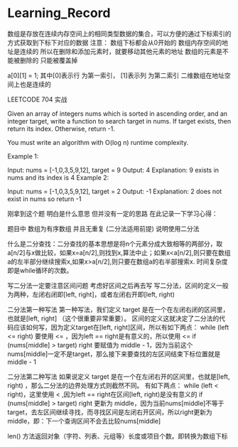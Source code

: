 # Learning_Record
数组是存放在连续内存空间上的相同类型数据的集合，可以方便的通过下标索引的方式获取到下标下对应的数据
注意：
     数组下标都会从0开始的
     数组内存空间的地址是连续的
所以在删除和添加元素时，就要移动其他元素的地址
数组的元素是不能被删除的 只能被覆盖掉

a[0][1] = 1; 其中[0]表示行 为第一索引， [1]表示列 为第二索引
二维数组在地址空间上也是连续的




LEETCODE 704 实战

Given an array of integers nums which is sorted in ascending order, and an integer target, write a function to search target in nums. If target exists, then return its index. Otherwise, return -1.

You must write an algorithm with O(log n) runtime complexity.

 

Example 1:

Input: nums = [-1,0,3,5,9,12], target = 9
Output: 4
Explanation: 9 exists in nums and its index is 4
Example 2:

Input: nums = [-1,0,3,5,9,12], target = 2
Output: -1
Explanation: 2 does not exist in nums so return -1

刚拿到这个题 明白是什么意思 但并没有一定的思路 在此记录一下学习心得：

题目中 数组为有序数组 并且无重复 (二分法适用前提)   说明使用二分法

什么是二分查找：二分查找的基本思想是将n个元素分成大致相等的两部分，取a[n/2]与x做比较，如果x=a[n/2],则找到x,算法中止；如果x<a[n/2],则只要在数组a的左半部分继续搜索x,如果x>a[n/2],则只要在数组a的右半部搜索x.
时间复杂度即是while循环的次数。

写二分法一定要注意区间问题 考虑好区间之后再去写
写二分法，区间的定义一般为两种，左闭右闭即[left, right]，或者左闭右开即[left, right)

二分法第一种写法
第一种写法，我们定义 target 是在一个在左闭右闭的区间里，也就是[left, right] （这个很重要非常重要）。
区间的定义这就决定了二分法的代码应该如何写，因为定义target在[left, right]区间，所以有如下两点：
while (left <= right) 要使用 <= ，因为left == right是有意义的，所以使用 <=
if (nums[middle] > target) right 要赋值为 middle - 1，因为当前这个nums[middle]一定不是target，那么接下来要查找的左区间结束下标位置就是 middle - 1

二分法第二种写法
如果说定义 target 是在一个在左闭右开的区间里，也就是[left, right) ，那么二分法的边界处理方式则截然不同。
有如下两点：
while (left < right)，这里使用 < ,因为left == right在区间[left, right)是没有意义的
if (nums[middle] > target) right 更新为 middle，因为当前nums[middle]不等于target，去左区间继续寻找，而寻找区间是左闭右开区间，所以right更新为middle，即：下一个查询区间不会去比较nums[middle]


len() 方法返回对象（字符、列表、元组等）长度或项目个数。即转换为数组下标
